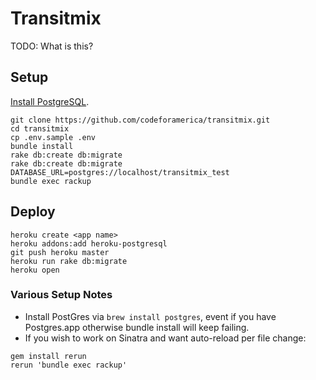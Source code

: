 # Transitmix

TODO: What is this?

## Setup

[Install PostgreSQL](https://github.com/codeforamerica/howto/blob/master/PostgreSQL.md).

```console
git clone https://github.com/codeforamerica/transitmix.git
cd transitmix
cp .env.sample .env
bundle install
rake db:create db:migrate
rake db:create db:migrate DATABASE_URL=postgres://localhost/transitmix_test
bundle exec rackup
```

## Deploy

```console
heroku create <app name>
heroku addons:add heroku-postgresql
git push heroku master
heroku run rake db:migrate
heroku open
```

### Various Setup Notes
* Install PostGres via `brew install postgres`, event if you have Postgres.app otherwise bundle install will keep failing.
* If you wish to work on Sinatra and want auto-reload per file change:

```
gem install rerun
rerun 'bundle exec rackup'
```
